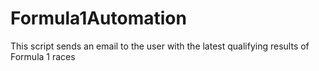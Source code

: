 # Formula1Automation
This script sends an email to the user with the latest qualifying results of Formula 1 races
